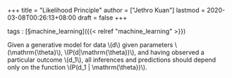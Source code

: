 +++
title = "Likelihood Principle"
author = ["Jethro Kuan"]
lastmod = 2020-03-08T00:26:13+08:00
draft = false
+++

tags
: [§machine\_learning]({{< relref "machine_learning" >}})

Given a generative model for data \\(d\\) given parameters
\\(\mathrm{\theta}\\), \\(P(d|\mathrm{\theta})\\), and having observed a
particular outcome \\(d\_1\\), all inferences and predictions should depend
only on the function \\(P(d\_1 | \mathrm{\theta})\\).
